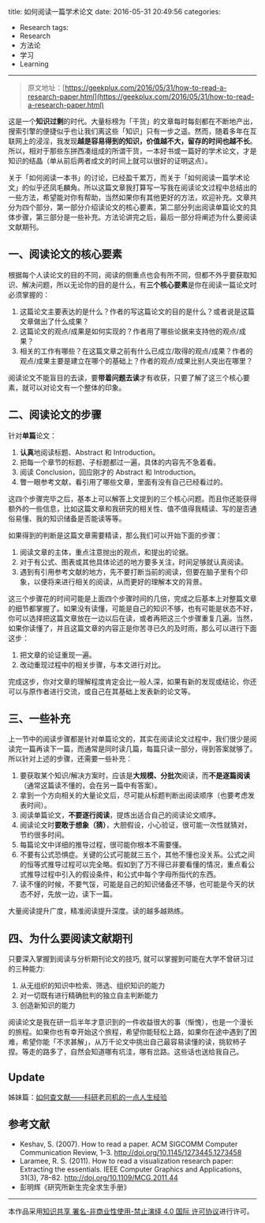 title: 如何阅读一篇学术论文
date: 2016-05-31 20:49:56
categories:
- Research
tags:
- Research
- 方法论
- 学习
- Learning
---

> 原文地址：[https://geekplux.com/2016/05/31/how-to-read-a-research-paper.html](https://geekplux.com/2016/05/31/how-to-read-a-research-paper.html)

这是一个**知识过剩**的时代。大量标榜为「干货」的文章每时每刻都在不断地产出，搜索引擎的便捷似乎也让我们离这些「知识」只有一步之遥。然而，随着多年在互联网上的浸淫，我发现**越是容易得到的知识，价值越不大，留存的时间也越不长**。所以，相对于那些东拼西凑组成的所谓干货，一本好书或一篇好的学术论文，才是知识的结晶（单从前后两者成文的时间上就可以很好的证明这点）。

关于「如何阅读一本书」的讨论，已经盈千累万，而关于「如何阅读一篇学术论文」的似乎还凤毛麟角。所以这篇文章我打算写一写我在阅读论文过程中总结出的一些方法，希望能对你有帮助，当然如果你有其他更好的方法，欢迎补充。文章共分为四个部分，第一部分介绍读论文的核心要素，第二部分列出阅读单篇论文的具体步骤，第三部分是一些补充。方法论讲完之后，最后一部分将阐述为什么要阅读文献期刊。



## 一、阅读论文的核心要素

根据每个人读论文的目的不同，阅读的侧重点也会有所不同，但都不外乎要获取知识、解决问题，所以无论你的目的是什么，有**三个核心要素**是你在阅读一篇论文时必须掌握的：

1. 这篇论文主要表达的是什么？作者的写这篇论文的目的是什么？或者说是这篇文章做出了什么成果？
2. 这篇论文的观点/成果是如何实现的？作者用了哪些论据来支持他的观点/成果？
3. 相关的工作有哪些？在这篇文章之前有什么已成立/取得的观点/成果？作者的观点/成果主要是建立在哪个的基础上？作者的观点/成果比别人突出在哪里？

阅读论文不能盲目的去读，要**带着问题去读**才有收获，只要了解了这三个核心要素，就可以对论文有一个整体的印象。


<!-- more -->



## 二、阅读论文的步骤

针对**单篇**论文：

1. **认真**地阅读标题、Abstract 和 Introduction。
2. 把每一个章节的标题、子标题都过一遍，具体的内容先不急着看。
3. 阅读 Conclusion，回应刚才的 Abstract 和 Introduction。
4. 瞥一眼参考文献，看引用了哪些文章，里面有没有自己已经看过的。

这四个步骤完毕之后，基本上可以解答上文提到的三个核心问题。而且你还能获得额外的一些信息，比如这篇文章和我研究的相关性、值不值得我精读、写的是否通俗易懂、我的知识储备是否能读等等。


如果得到的判断是这篇文章需要精读，那么我们可以开始下面的步骤：

1. 阅读文章的主体，重点注意抛出的观点，和提出的论据。
2. 对于有公式、图表或其他具体论述的地方要多关注，时间足够就认真阅读。
3. 遇到有引用参考文献的地方，先不要打断当前的阅读，但要在脑子里有个印象，以便将来进行相关的阅读，从而更好的理解本文的背景。


这三个步骤花的时间可能是上面四个步骤时间的几倍，完成之后基本上对整篇文章的细节都掌握了。如果没有读懂，可能是自己的知识不够，也有可能是状态不好，你可以选择把这篇文章放在一边以后在读，或者再把这三个步骤重复几遍。当然，如果你读懂了，并且这篇文章的内容正是你苦寻已久的及时雨，那么可以进行下面这步：

1. 把文章的论证重现一遍。
2. 改动重现过程中的相关步骤，与本文进行对比。


完成这步，你对文章的理解程度肯定会比一般人深，如果有新的发现或结论，你还可以与原作者进行交流，或自己在其基础上发表新的论文等。



## 三、一些补充

上一节中的阅读步骤都是针对单篇论文的，其实在阅读论文过程中，我们很少是阅读完一篇再读下一篇，而通常是同时读几篇，每篇只读一部分，得到答案就够了。所以针对上述的步骤，还需要一些补充：

1. 要获取某个知识/解决方案时，应该是**大规模、分批次**阅读，而**不是逐篇阅读**（通常这篇读不懂的，会在另一篇中有答案）。
2. 拿到一个方向相关的大量论文后，尽可能从标题判断出阅读顺序（也要考虑发表时间）。
3. 阅读单篇论文，**不要逐行阅读**，提炼出适合自己的阅读论文顺序。
4. 阅读论文时**要敢于想象（猜）**，大胆假设，小心验证，很可能一次性就猜对，节约很多时间。
5. 每篇论文中详细的推导过程，很可能你根本不需要懂。
6. 不要有公式恐惧症。关键的公式可能就三五个，其他不懂也没关系。公式之间的恒等式推导过程可以完全略。假如到了万不得已非要看懂的情况，重点看公式推导过程中引入的假设条件，和公式中每个字母所指代的东西。
7. 读不懂的时候，不要气馁，可能是自己的知识储备还不够，也可能是今天的状态不好，先放一边，读下一篇。

大量阅读提升广度，精准阅读提升深度。读的越多越熟练。



## 四、为什么要阅读文献期刊

只要深入掌握到阅读与分析期刊论文的技巧, 就可以掌握到可能在大学不曾研习过的三种能力:

1. 从无组织的知识中检索、筛选、组织知识的能力
2. 对一切既有进行精确批判的独立自主判断能力
3. 创造新知识的能力


阅读论文是我在研一后半年才意识到的一件收益很大的事（惭愧），也是一个漫长的旅程。如果你也有幸开始这个旅程，希望你能轻松上路，如果你在途中遇到了困难，希望你能「不求甚解」，从万千论文中挑出自己最容易读懂的读，挑软柿子捏。等走的路多了，自然会知道哪有坑洼，哪有岔路。这些话也送给我自己。


## Update

姊妹篇：[如何查文献——科研老司机的一点人生经验](https://chriszheng.science/2016/06/28/How-to-find-scientific-papers/)



## 参考文献

- Keshav, S. (2007). How to read a paper. ACM SIGCOMM Computer Communication Review, 1–3. http://doi.org/10.1145/1273445.1273458
- Laramee, R. S. (2011). How to read a visualization research paper: Extracting the essentials. IEEE Computer Graphics and Applications, 31(3), 78–82. http://doi.org/10.1109/MCG.2011.44
- 彭明辉《研究所新生完全求生手册》


--------------
本作品采用[知识共享 署名-非商业性使用-禁止演绎 4.0 国际 许可协议](http://creativecommons.org/licenses/by-nc-nd/4.0/)进行许可。

